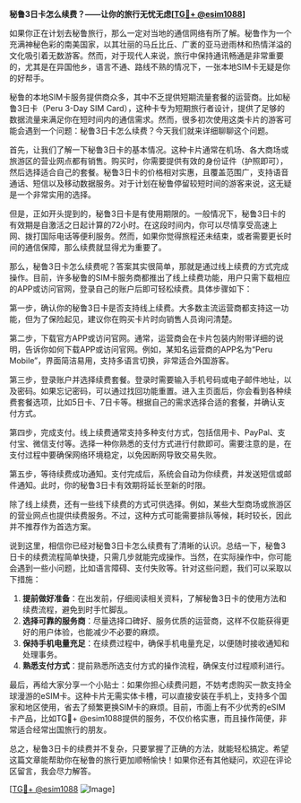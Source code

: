 **秘鲁3日卡怎么续费？——让你的旅行无忧无虑[[TG💪+ @esim1088](https://t.me/s/esim1088)]**

如果你正在计划去秘鲁旅行，那么一定对当地的通信网络有所了解。秘鲁作为一个充满神秘色彩的南美国家，以其壮丽的马丘比丘、广袤的亚马逊雨林和热情洋溢的文化吸引着无数游客。然而，对于现代人来说，旅行中保持通讯畅通是非常重要的，尤其是在异国他乡，语言不通、路线不熟的情况下，一张本地SIM卡无疑是你的好帮手。

秘鲁的本地SIM卡服务提供商众多，其中不乏提供短期流量套餐的运营商。比如秘鲁3日卡（Peru 3-Day SIM Card），这种卡专为短期旅行者设计，提供了足够的数据流量来满足你在短时间内的通信需求。然而，很多初次使用这类卡片的游客可能会遇到一个问题：秘鲁3日卡怎么续费？今天我们就来详细聊聊这个问题。

首先，让我们了解一下秘鲁3日卡的基本情况。这种卡片通常在机场、各大商场或旅游区的营业网点都有销售。购买时，你需要提供有效的身份证件（护照即可），然后选择适合自己的套餐。秘鲁3日卡的价格相对实惠，且覆盖范围广，支持语音通话、短信以及移动数据服务。对于计划在秘鲁停留较短时间的游客来说，这无疑是一个非常实用的选择。

但是，正如开头提到的，秘鲁3日卡是有使用期限的。一般情况下，秘鲁3日卡的有效期是自激活之日起计算的72小时。在这段时间内，你可以尽情享受高速上网、拨打国际电话等便利服务。然而，如果你觉得旅程还未结束，或者需要更长时间的通信保障，那么续费就显得尤为重要了。

那么，秘鲁3日卡怎么续费呢？答案其实很简单，那就是通过线上续费的方式完成操作。目前，许多秘鲁的SIM卡服务商都推出了线上续费功能，用户只需下载相应的APP或访问官网，登录自己的账户后即可轻松续费。具体步骤如下：

第一步，确认你的秘鲁3日卡是否支持线上续费。大多数主流运营商都支持这一功能，但为了保险起见，建议你在购买卡片时向销售人员询问清楚。

第二步，下载官方APP或访问官网。通常，运营商会在卡片包装内附带详细的说明，告诉你如何下载APP或访问官网。例如，某知名运营商的APP名为“Peru Mobile”，界面简洁易用，支持多语言切换，非常适合外国游客。

第三步，登录账户并选择续费套餐。登录时需要输入手机号码或电子邮件地址，以及密码。如果忘记密码，可以通过找回功能重置。进入主页面后，你会看到各种续费套餐选项，比如5日卡、7日卡等。根据自己的需求选择合适的套餐，并确认支付方式。

第四步，完成支付。线上续费通常支持多种支付方式，包括信用卡、PayPal、支付宝、微信支付等。选择一种你熟悉的支付方式进行付款即可。需要注意的是，在支付过程中要确保网络环境稳定，以免因断网导致交易失败。

第五步，等待续费成功通知。支付完成后，系统会自动为你续费，并发送短信或邮件通知。此时，你的秘鲁3日卡有效期将延长至新的时限。

除了线上续费，还有一些线下续费的方式可供选择。例如，某些大型商场或旅游区的营业网点也提供续费服务。不过，这种方式可能需要排队等候，耗时较长，因此并不推荐作为首选方案。

说到这里，相信你已经对秘鲁3日卡怎么续费有了清晰的认识。总结一下，秘鲁3日卡的续费流程简单快捷，只需几步就能完成操作。当然，在实际操作中，你可能会遇到一些小问题，比如语言障碍、支付失败等。针对这些问题，我们可以采取以下措施：

1. **提前做好准备**：在出发前，仔细阅读相关资料，了解秘鲁3日卡的使用方法和续费流程，避免到时手忙脚乱。
2. **选择可靠的服务商**：尽量选择口碑好、服务优质的运营商，这样不仅能获得更好的用户体验，也能减少不必要的麻烦。
3. **保持手机电量充足**：在续费过程中，确保手机电量充足，以便随时接收通知和处理事务。
4. **熟悉支付方式**：提前熟悉所选支付方式的操作流程，确保支付过程顺利进行。

最后，再给大家分享一个小贴士：如果你担心续费问题，不妨考虑购买一款支持全球漫游的eSIM卡。这种卡片无需实体卡槽，可以直接安装在手机上，支持多个国家和地区使用，省去了频繁更换SIM卡的麻烦。目前，市面上有不少优秀的eSIM卡产品，比如TG💪+ @esim1088提供的服务，不仅价格实惠，而且操作简便，非常适合经常出国旅行的朋友。

总之，秘鲁3日卡的续费并不复杂，只要掌握了正确的方法，就能轻松搞定。希望这篇文章能帮助你在秘鲁的旅行更加顺畅愉快！如果你还有其他疑问，欢迎在评论区留言，我会尽力解答。

[[TG💪+ @esim1088](https://t.me/s/esim1088) ![Image](https://i.postimg.cc/4NQfJmqS/Snipaste-2025-05-13-00-14-12.png)]